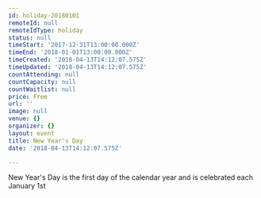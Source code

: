 ```yaml
---
id: holiday-20180101
remoteId: null
remoteIdType: holiday
status: null
timeStart: '2017-12-31T13:00:00.000Z'
timeEnd: '2018-01-01T13:00:00.000Z'
timeCreated: '2018-04-13T14:12:07.575Z'
timeUpdated: '2018-04-13T14:12:07.575Z'
countAttending: null
countCapacity: null
countWaitlist: null
price: Free
url: ''
image: null
venue: {}
organizer: {}
layout: event
title: New Year's Day
date: '2018-04-13T14:12:07.575Z'

---
```

New Year's Day is the first day of the calendar year and is celebrated each January 1st

